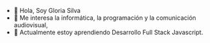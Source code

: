 - 👋 Hola, Soy Gloria Silva
- 👀 Me interesa la informática, la programación y la comunicación audiovisual, 
- 🌱 Actualmente estoy aprendiendo Desarrollo Full Stack Javascript.

<!---
gasilvan/gasilvan is a ✨ special ✨ repository because its `README.md` (this file) appears on your GitHub profile.
You can click the Preview link to take a look at your changes.
--->
